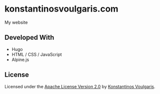 # konstantinosvoulgaris.com
My website

## Developed With
+ Hugo
+ HTML / CSS / JavaScript
+ Alpine.js

## License
Licensed under the [Apache License Version 2.0](README) by [Konstantinos Voulgaris](https://github.com/konvoulgaris).
